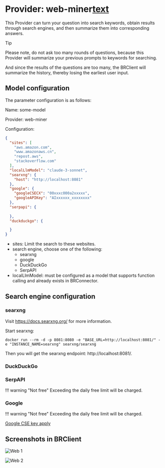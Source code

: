 # Provider: web-miner[text](bedrock-converse.en.md)

This Provider can turn your question into search keywords, obtain results through search engines, and then summarize them into corresponding answers.

> [!TIP]
> Please note, do not ask too many rounds of questions, because this Provider will summarize your previous prompts to keywords for searching.
>
> And since the results of the questions are too many, the BRClient will summarize the history, thereby losing the earliest user input.

## Model configuration

The parameter configuration is as follows:

Name: some-model

Provider: web-miner

Configuration:

```json
{
  "sites": [
    "aws.amazon.com",
    "www.amazonaws.cn",
    "repost.aws",
    "stackoverflow.com"
  ],
  "localLlmModel": "claude-3-sonnet",
  "searxng": {
    "host": "http://localhost:8081"
  },
  "google": {
    "googleCSECX": "00xxxc000a2xxxxx",
    "googleAPIKey": "AIxxxxxx_xxxxxxxx"
  },
  "serpapi": {
    
  },
  "duckduckgo": {

  }
}
```

- sites: Limit the search to these websites.
- search engine, choose one of the following:
  - searxng
  - google
  - DuckDuckGo
  - SerpAPI
- localLlmModel: must be configured as a model that supports function calling and already exists in BRConnector.



## Search engine configuration

### searxng

Visit https://docs.searxng.org/ for more information.

Start searxng:

```shell
docker run --rm -d -p 8081:8080 -e "BASE_URL=http://localhost:8081/" -e "INSTANCE_NAME=searxng" searxng/searxng
```

Then you will get the searxng endpoint: http://localhost:8081/.

### DuckDuckGo

### SerpAPI

!!! warning "Not free"
    Exceeding the daily free limit will be charged.


### Google


!!! warning "Not free"
    Exceeding the daily free limit will be charged.

[Google CSE key apply](https://developers.google.com/custom-search/v1/introduction)


## Screenshots in BRClient

![Web 1](./screenshots/web-1.png)

![Web 2](./screenshots/web-2.png)
